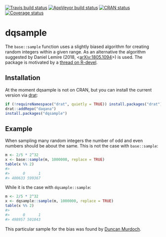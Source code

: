 
<!-- README.md is generated from README.Rmd. Please edit that file -->

[![Travis build
status](https://travis-ci.org/daqana/dqsample.svg?branch=master)](https://travis-ci.org/daqana/dqsample)
[![AppVeyor build
status](https://ci.appveyor.com/api/projects/status/github/daqana/dqsample?branch=master&svg=true)](https://ci.appveyor.com/project/rstub/dqsample)
[![CRAN
status](https://www.r-pkg.org/badges/version/dqsample)](https://cran.r-project.org/package=dqsample)
[![Coverage
status](https://codecov.io/gh/daqana/dqsample/branch/master/graph/badge.svg)](https://codecov.io/github/daqana/dqsample?branch=master)

# dqsample

The `base::sample` function uses a slightly biased algorithm for
creating random integers within a given range. As an alternative the
algorithm suggested by Daniel Lemire (2018,
\<[arXiv:1805.1094](https://arxiv.org/abs/1805.10941)\>) is used. The
package is motivated by a [thread on
R-devel](https://stat.ethz.ch/pipermail/r-devel/2018-September/076817.html).

## Installation

At the moment dqsample is not on CRAN, but you can install the current
version via [drat](https://cran.r-project.org/package=drat):

``` r
if (!requireNamespace("drat", quietly = TRUE)) install.packages("drat")
drat::addRepo("daqana")
install.packages("dqsample")
```

## Example

When sampling many random integers the number of odd and even numbers
should be about the same. This is not the case with `base::sample`:

``` r
m <- 2/5 * 2^32
x <- base::sample(m, 1000000, replace = TRUE)
table(x %% 2)
#> 
#>      0      1 
#> 400633 599367
```

While it is the case with `dqsample::sample`:

``` r
m <- 2/5 * 2^32
x <- dqsample::sample(m, 1000000, replace = TRUE)
table(x %% 2)
#> 
#>      0      1 
#> 498957 501043
```

This particular sample for the bias was found by [Duncan
Murdoch](https://stat.ethz.ch/pipermail/r-devel/2018-September/076827.html).
